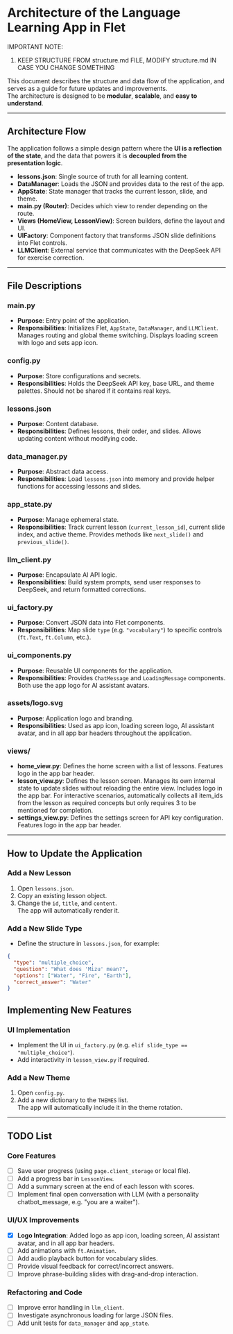 # Architecture of the Language Learning App in Flet

IMPORTANT NOTE:
1. KEEP STRUCTURE FROM structure.md FILE, MODIFY structure.md IN CASE YOU CHANGE SOMETHING

This document describes the structure and data flow of the application, and serves as a guide for future updates and improvements.  
The architecture is designed to be **modular**, **scalable**, and **easy to understand**.

---

## Architecture Flow

The application follows a simple design pattern where the **UI is a reflection of the state**, and the data that powers it is **decoupled from the presentation logic**.

- **lessons.json**: Single source of truth for all learning content.  
- **DataManager**: Loads the JSON and provides data to the rest of the app.  
- **AppState**: State manager that tracks the current lesson, slide, and theme.  
- **main.py (Router)**: Decides which view to render depending on the route.  
- **Views (HomeView, LessonView)**: Screen builders, define the layout and UI.  
- **UIFactory**: Component factory that transforms JSON slide definitions into Flet controls.  
- **LLMClient**: External service that communicates with the DeepSeek API for exercise correction.  

---

## File Descriptions

### **main.py**
- **Purpose**: Entry point of the application.  
- **Responsibilities**: Initializes Flet, `AppState`, `DataManager`, and `LLMClient`. Manages routing and global theme switching. Displays loading screen with logo and sets app icon.  

### **config.py**
- **Purpose**: Store configurations and secrets.  
- **Responsibilities**: Holds the DeepSeek API key, base URL, and theme palettes. Should not be shared if it contains real keys.  

### **lessons.json**
- **Purpose**: Content database.  
- **Responsibilities**: Defines lessons, their order, and slides. Allows updating content without modifying code.  

### **data_manager.py**
- **Purpose**: Abstract data access.  
- **Responsibilities**: Load `lessons.json` into memory and provide helper functions for accessing lessons and slides.  

### **app_state.py**
- **Purpose**: Manage ephemeral state.  
- **Responsibilities**: Track current lesson (`current_lesson_id`), current slide index, and active theme. Provides methods like `next_slide()` and `previous_slide()`.

### **llm_client.py**
- **Purpose**: Encapsulate AI API logic.  
- **Responsibilities**: Build system prompts, send user responses to DeepSeek, and return formatted corrections.  

### **ui_factory.py**
- **Purpose**: Convert JSON data into Flet components.  
- **Responsibilities**: Map slide `type` (e.g. `"vocabulary"`) to specific controls (`ft.Text`, `ft.Column`, etc.).

### **ui_components.py**
- **Purpose**: Reusable UI components for the application.
- **Responsibilities**: Provides `ChatMessage` and `LoadingMessage` components. Both use the app logo for AI assistant avatars.

### **assets/logo.svg**
- **Purpose**: Application logo and branding.
- **Responsibilities**: Used as app icon, loading screen logo, AI assistant avatar, and in all app bar headers throughout the application.  

### **views/**
- **home_view.py**: Defines the home screen with a list of lessons. Features logo in the app bar header.  
- **lesson_view.py**: Defines the lesson screen. Manages its own internal state to update slides without reloading the entire view. Includes logo in the app bar. For interactive scenarios, automatically collects all item_ids from the lesson as required concepts but only requires 3 to be mentioned for completion.
- **settings_view.py**: Defines the settings screen for API key configuration. Features logo in the app bar header.  

---

## How to Update the Application

### Add a New Lesson
1. Open `lessons.json`.  
2. Copy an existing lesson object.  
3. Change the `id`, `title`, and `content`.  
The app will automatically render it.  

### Add a New Slide Type
- Define the structure in `lessons.json`, for example:

```json
{ 
  "type": "multiple_choice",
  "question": "What does 'Mizu' mean?",
  "options": ["Water", "Fire", "Earth"],
  "correct_answer": "Water"
}
```

## Implementing New Features

### UI Implementation
- Implement the UI in `ui_factory.py` (e.g. `elif slide_type == "multiple_choice"`).  
- Add interactivity in `lesson_view.py` if required.  

### Add a New Theme
1. Open `config.py`.  
2. Add a new dictionary to the `THEMES` list.  
The app will automatically include it in the theme rotation.  

---

## TODO List

### Core Features
- [ ] Save user progress (using `page.client_storage` or local file).  
- [ ] Add a progress bar in `LessonView`.  
- [ ] Add a summary screen at the end of each lesson with scores.  
- [ ] Implement final open conversation with LLM (with a personality chatbot_message, e.g. "you are a waiter").  

### UI/UX Improvements
- [x] **Logo Integration**: Added logo as app icon, loading screen, AI assistant avatar, and in all app bar headers.
- [ ] Add animations with `ft.Animation`.  
- [ ] Add audio playback button for vocabulary slides.  
- [ ] Provide visual feedback for correct/incorrect answers.  
- [ ] Improve phrase-building slides with drag-and-drop interaction.  

### Refactoring and Code
- [ ] Improve error handling in `llm_client`.  
- [ ] Investigate asynchronous loading for large JSON files.  
- [ ] Add unit tests for `data_manager` and `app_state`.
